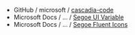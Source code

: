 - GitHub / microsoft / [cascadia-code](https://github.com/microsoft/cascadia-code)
- Microsoft Docs / ... / [Segoe UI Variable](https://aka.ms/SegoeUIVariable)
- Microsoft Docs / ... / [Segoe Fluent Icons](https://aka.ms/SegoeFluentIcons)
